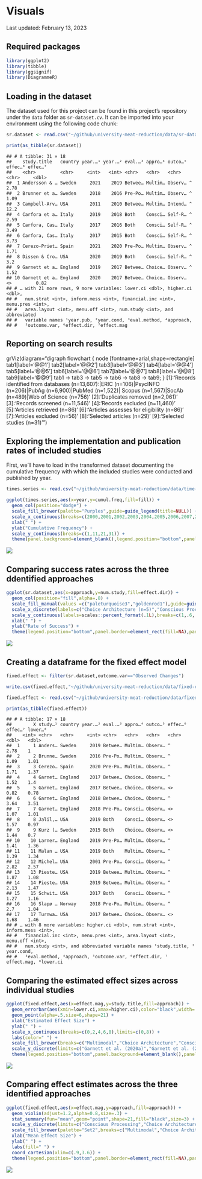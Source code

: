Visuals
================
Last updated: February 13, 2023

## Required packages

``` r
library(ggplot2)
library(tibble)
library(ggsignif)
library(DiagrammeR)
```

## Loading in the dataset

The dataset used for this project can be found in this project’s
repository under the `data` folder as `sr-dataset.cv`. It can be
imported into your environment using the following code chunk:

``` r
sr.dataset <- read.csv("~/github/university-meat-reduction/data/sr-dataset.csv")

print(as_tibble(sr.dataset))
```

    ## # A tibble: 31 × 18
    ##    study.title   country year.…¹ year.…² eval.…³ appro…⁴ outco…⁵ effec…⁶ effec…⁷
    ##    <chr>         <chr>     <int>   <int> <chr>   <chr>   <chr>   <chr>     <dbl>
    ##  1 Andersson & … Sweden     2021    2019 Betwee… Multim… Observ… ^          2.78
    ##  2 Brunner et a… Sweden     2018    2016 Pre-Po… Multim… Observ… ^          1.09
    ##  3 Campbell-Arv… USA        2011    2010 Betwee… Multim… Intend… ^         12.2 
    ##  4 Carfora et a… Italy      2019    2018 Both    Consci… Self-R… ^          2.59
    ##  5 Carfora, Cas… Italy      2017    2016 Both    Consci… Self-R… ^          3.49
    ##  6 Carfora, Cas… Italy      2017    2015 Both    Consci… Self-R… ^          3.73
    ##  7 Cerezo-Priet… Spain      2021    2020 Pre-Po… Multim… Observ… ^          1.71
    ##  8 Dissen & Cro… USA        2020    2019 Both    Consci… Self-R… ^          3.2 
    ##  9 Garnett et a… England    2019    2017 Betwee… Choice… Observ… ^          1.52
    ## 10 Garnett et a… England    2020    2017 Betwee… Choice… Observ… <>         0.82
    ## # … with 21 more rows, 9 more variables: lower.ci <dbl>, higher.ci <dbl>,
    ## #   num.strat <int>, inform.mess <int>, financial.inc <int>, menu.pres <int>,
    ## #   area.layout <int>, menu.off <int>, num.study <int>, and abbreviated
    ## #   variable names ¹​year.pub, ²​year.cond, ³​eval.method, ⁴​approach,
    ## #   ⁵​outcome.var, ⁶​effect.dir, ⁷​effect.mag

## Reporting on search results

grViz(diagram=“digraph flowchart { node
\[fontname=arial,shape=rectangle\] tab1\[label=‘@@1’\]
tab2\[label=‘@@2’\] tab3\[label=‘@@3’\] tab4\[label=‘@@4’\]
tab5\[label=‘@@5’\] tab6\[label=‘@@6’\] tab7\[label=‘@@7’\]
tab8\[label=‘@@8’\] tab9\[label=‘@@9’\] tab1 -\> tab3 -\> tab5 -\> tab6
-\> tab8 -\> tab9; } \[1\]:‘Records identified from databases
(n=13,607):\|ERIC (n=106)\|PsycINFO (n=206)\|PubAg (n=6,900)\|PubMed
(n=1,522)\| Scopus (n=1,567)\|SocAb (n=489)\|Web of Science (n=756)’
\[2\]:‘Duplicates removed (n=2,061)’ \[3\]:‘Records screened (n=11,546)’
\[4\]:‘Records excluded (n=11,460)’ \[5\]:‘Articles retrieved (n=86)’
\[6\]:‘Articles assesses for eligibility (n=86)’ \[7\]:‘Articles
excluded (n=56)’ \[8\]:‘Selected articles (n=29)’ \[9\]:‘Selected
studies (n=31)’”)

## Exploring the implementation and publication rates of included studies

First, we’ll have to load in the transformed dataset documenting the
cumulative frequency with which the included studies were conducted and
published by year.

``` r
times.series <- read.csv("~/github/university-meat-reduction/data/time-series.csv")
```

``` r
ggplot(times.series,aes(x=year,y=cumul.freq,fill=fill)) +
  geom_col(position="dodge") +
  scale_fill_brewer(palette="Purples",guide=guide_legend(title=NULL)) +
  scale_x_continuous(breaks=c(2000,2001,2002,2003,2004,2005,2006,2007,2008,2009,2010,2011,2012,2013,2014,2015,2016,2017,2018,2019,2020,2021)) +
  xlab(" ") +
  ylab("Cumulative Frequency") +
  scale_y_continuous(breaks=c(1,11,21,31)) +
  theme(panel.background=element_blank(),legend.position="bottom",panel.border=element_rect(fill=NA))
```

![](visuals_files/figure-gfm/unnamed-chunk-4-1.png)<!-- -->

## Comparing success rates across the three ddentified approaches

``` r
ggplot(sr.dataset,aes(x=approach,y=num.study,fill=effect.dir)) + 
  geom_col(position="fill",alpha=.8) + 
  scale_fill_manual(values =c("paleturquoise3","goldenrod1"),guide=guide_legend(title=NULL)) +
  scale_x_discrete(labels=c("Choice Architecture (n=5)","Conscious Processing (n=16)","Multimodal (n=10)")) +
  scale_y_continuous(labels=scales::percent_format(.1L),breaks=c(1,.6,.437,0)) +
  xlab(" ") + 
  ylab("Rate of Success") +
  theme(legend.position="bottom",panel.border=element_rect(fill=NA),panel.background=element_blank())
```

![](visuals_files/figure-gfm/unnamed-chunk-5-1.png)<!-- -->

## Creating a dataframe for the fixed effect model

``` r
fixed.effect <- filter(sr.dataset,outcome.var=="Observed Changes")
```

``` r
write.csv(fixed.effect,"~/github/university-meat-reduction/data/fixed-effect.csv")
```

``` r
fixed.effect <- read.csv("~/github/university-meat-reduction/data/fixed-effect.csv")

print(as_tibble(fixed.effect))
```

    ## # A tibble: 17 × 18
    ##        X study…¹ country year.…² eval.…³ appro…⁴ outco…⁵ effec…⁶ effec…⁷ lower…⁸
    ##    <int> <chr>   <chr>     <int> <chr>   <chr>   <chr>   <chr>     <dbl>   <dbl>
    ##  1     1 Anders… Sweden     2019 Betwee… Multim… Observ… ^          2.78    1   
    ##  2     2 Brunne… Sweden     2016 Pre-Po… Multim… Observ… ^          1.09    1.01
    ##  3     3 Cerezo… Spain      2020 Pre-Po… Multim… Observ… ^          1.71    1.37
    ##  4     4 Garnet… England    2017 Betwee… Choice… Observ… ^          1.52    1.4 
    ##  5     5 Garnet… England    2017 Betwee… Choice… Observ… <>         0.82    0.78
    ##  6     6 Garnet… England    2018 Betwee… Choice… Observ… ^          3.64    3.51
    ##  7     7 Garnet… England    2018 Pre-Po… Consci… Observ… <>         1.07    1.01
    ##  8     8 Jalil,… USA        2019 Both    Consci… Observ… <>         1.57    0.97
    ##  9     9 Kurz (… Sweden     2015 Both    Choice… Observ… <>         1.44    0.7 
    ## 10    10 Larner… England    2019 Pre-Po… Multim… Observ… ^          1.41    1.36
    ## 11    11 Malan … USA        2019 Both    Multim… Observ… ^          1.39    1.34
    ## 12    12 Michel… USA        2001 Pre-Po… Consci… Observ… ^          2.82    2.57
    ## 13    13 Pieste… USA        2019 Betwee… Multim… Observ… ^          1.87    1.08
    ## 14    14 Pieste… USA        2019 Betwee… Multim… Observ… ^          2.13    1.47
    ## 15    15 Schwit… USA        2017 Both    Consci… Observ… ^          1.27    1.16
    ## 16    16 Slapø … Norway     2018 Pre-Po… Multim… Observ… ^          2.7     1.04
    ## 17    17 Turnwa… USA        2017 Betwee… Choice… Observ… <>         1.68    1.46
    ## # … with 8 more variables: higher.ci <dbl>, num.strat <int>, inform.mess <int>,
    ## #   financial.inc <int>, menu.pres <int>, area.layout <int>, menu.off <int>,
    ## #   num.study <int>, and abbreviated variable names ¹​study.title, ²​year.cond,
    ## #   ³​eval.method, ⁴​approach, ⁵​outcome.var, ⁶​effect.dir, ⁷​effect.mag, ⁸​lower.ci

## Comparing the estimated effect sizes across individual studies

``` r
ggplot(fixed.effect,aes(x=effect.mag,y=study.title,fill=approach)) + 
  geom_errorbar(aes(xmin=lower.ci,xmax=higher.ci),color="black",width=.2,size=.3) +
  geom_point(alpha=.5,size=6,shape=21) + 
  xlab("Estimated Effect Size") + 
  ylab(" ") + 
  scale_x_continuous(breaks=c(0,2,4,6,8),limits=c(0,8)) +
  labs(color=" ") +
  scale_fill_brewer(breaks=c("Multimodal","Choice Architecture","Conscious Processing"),palette="Set2",labels=c("Multimodal (n=10)","Choice Architecture (n=5)","Conscious Processing (n=16)")) +
  scale_y_discrete(limits=c("Garnett et al. (2020a)","Garnett et al. (2021)","Brunner et al. (2018)","Schwitzgebel, Cokelet, & Singer (2020)","Malan (2020)","Larner et al. (2021)","Kurz (2018)","Garnett et al. (2019)","Jalil, Tasoff, & Bustamante (2020)","Turnwald & Crum (2019)","Cerezo-Prieto & Frutos-Esteban (2021)","Piester et al. (2020a)","Piester et al. (2020b)","Slapø & Karevold (2019)","Andersson & Nelander (2021)","Michels et al. (2008)","Garnett et al. (2020b)")) + 
  theme(legend.position="bottom",panel.background=element_blank(),panel.border=element_rect(fill=NA),panel.grid.minor=element_blank())
```

![](visuals_files/figure-gfm/unnamed-chunk-9-1.png)<!-- -->

## Comparing effect estimates across the three identified approaches

``` r
ggplot(fixed.effect,aes(x=effect.mag,y=approach,fill=approach)) +
  geom_violin(adjust=1.2,alpha=0.8,size=.3) + 
  stat_summary(fun="mean",geom="point",shape=21,fill="black",size=3) +
  scale_y_discrete(limits=c("Conscious Processing","Choice Architecture","Multimodal")) +
  scale_fill_brewer(palette="Set2",breaks=c("Multimodal","Choice Architecture","Conscious Processing"),labels=c("Multimodal (n=10)","Choice Architecture (n=5)","Conscious Processing (n=16)")) +
  xlab("Mean Effect Size") + 
  ylab(" ") +
  labs(fill=" ") +
  coord_cartesian(xlim=c(.9,3.6)) +
  theme(legend.position="bottom",panel.border=element_rect(fill=NA),panel.background=element_blank(),axis.ticks.y=element_blank(),axis.text.y=element_blank(),panel.grid.minor=element_blank())
```

![](visuals_files/figure-gfm/unnamed-chunk-10-1.png)<!-- -->
